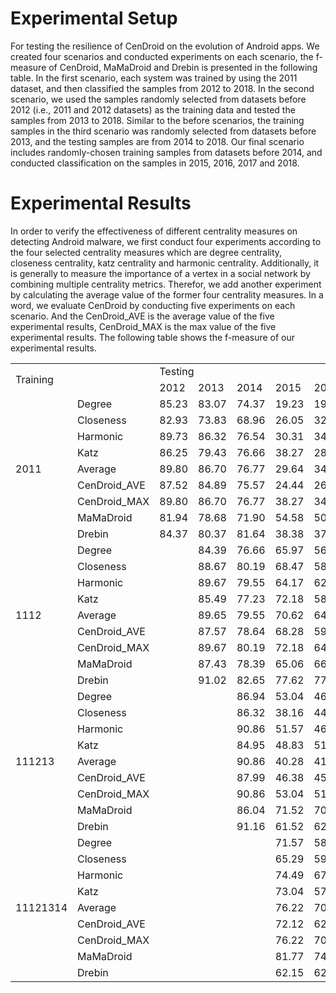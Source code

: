 Experimental Setup
=======
For testing the resilience of CenDroid on the evolution of Android apps. We created four scenarios and conducted experiments
on each scenario, the f-measure of CenDroid, MaMaDroid and Drebin is presented in the following table. In the first scenario, each system was trained by using the 2011 dataset,
and then classified the samples from 2012 to 2018. In the second scenario, we used the samples randomly selected from datasets before 2012 (i.e., 2011 and 2012 datasets) as the
training data and tested the samples from 2013 to 2018. Similar to the before scenarios, the training samples in the third scenario was randomly selected from datasets before
2013, and the testing samples are from 2014 to 2018. Our final scenario includes randomly-chosen training samples from datasets before 2014, and conducted classification on the samples in 2015, 2016, 2017 and 2018.

Experimental Results
===

In order to verify the effectiveness of
different centrality measures on detecting Android malware,
we first conduct four experiments according to the four selected
centrality measures which are degree centrality, closeness
centrality, katz centrality and harmonic centrality. Additionally,
it is generally to measure the importance of a vertex
in a social network by combining multiple centrality metrics.
Therefor, we add another experiment by calculating the
average value of the former four centrality measures. In a
word, we evaluate CenDroid by conducting five experiments
on each scenario. And the CenDroid_AVE is the average value of the five experimental results, CenDroid_MAX is the max value of
the five experimental results. The following table shows the f-measure of our experimental results.
<table>

 <tr height='18' style='mso-height-source:userset;height:13.5pt' id='r0'>
<td colspan='2' rowspan='2' height='36' class='x25' width='180' style='height:27pt;'>Training</td>
<td colspan='7' class='x26' width='504'>Testing</td>
 </tr>
 <tr height='18' style='mso-height-source:userset;height:13.5pt' id='r1'>
<td class='x22'>2012</td>
<td class='x22'>2013</td>
<td class='x22'>2014</td>
<td class='x22'>2015</td>
<td class='x22'>2016</td>
<td class='x22'>2017</td>
<td class='x22'>2018</td>
 </tr>
 <tr height='18' style='mso-height-source:userset;height:13.5pt' id='r2'>
<td rowspan='9' height='162' class='x25' style='height:121.5pt;'>2011</td>
<td class='x22'>Degree</td>
<td class='x21' x:num="85.23">85.23</td>
<td class='x21' x:num="83.07">83.07</td>
<td class='x21' x:num="74.37">74.37</td>
<td class='x21' x:num="19.23">19.23</td>
<td class='x21' x:num="19.11">19.11</td>
<td class='x21' x:num="28.51">28.51</td>
<td class='x21' x:num="24.43">24.43</td>
 </tr>
 <tr height='18' style='mso-height-source:userset;height:13.5pt' id='r3'>
<td class='x22'>Closeness</td>
<td class='x21' x:num="82.93">82.93</td>
<td class='x21' x:num="73.83">73.83</td>
<td class='x21' x:num="68.959999999999994">68.96</td>
<td class='x21' x:num="26.05">26.05</td>
<td class='x21' x:num="32.58">32.58</td>
<td class='x21' x:num="24.87">24.87</td>
<td class='x21' x:num="27.36">27.36</td>
 </tr>
 <tr height='18' style='mso-height-source:userset;height:13.5pt' id='r4'>
<td class='x22'>Harmonic</td>
<td class='x21' x:num="89.73">89.73</td>
<td class='x21' x:num="86.32">86.32</td>
<td class='x21' x:num="76.540000000000006">76.54</td>
<td class='x21' x:num="30.31">30.31</td>
<td class='x21' x:num="34.869999999999997">34.87</td>
<td class='x21' x:num="21.95">21.95</td>
<td class='x21' x:num="16.16">16.16</td>
 </tr>
 <tr height='18' style='mso-height-source:userset;height:13.5pt' id='r5'>
<td class='x22'>Katz</td>
<td class='x21' x:num="86.25">86.25</td>
<td class='x21' x:num="79.430000000000007">79.43</td>
<td class='x21' x:num="76.66">76.66</td>
<td class='x21' x:num="38.270000000000003">38.27</td>
<td class='x21' x:num="28.03">28.03</td>
<td class='x21' x:num="13.87">13.87</td>
<td class='x21' x:num="9.08">9.08</td>
 </tr>
 <tr height='18' style='mso-height-source:userset;height:13.5pt' id='r6'>
<td class='x22'>Average</td>
<td class='x21' x:num="89.80">89.80</td>
<td class='x21' x:num="86.70">86.70</td>
<td class='x21' x:num="76.77">76.77</td>
<td class='x21' x:num="29.64">29.64</td>
<td class='x21' x:num="34.200000000000003">34.20</td>
<td class='x21' x:num="21.37">21.37</td>
<td class='x21' x:num="16.09">16.09</td>
 </tr>
 <tr height='18' style='mso-height-source:userset;height:13.5pt' id='r7'>
<td class='x23'>CenDroid_AVE</td>
<td class='x24' x:num="87.515" x:fmla="=AVERAGE(C3,C7)">87.52</td>
<td class='x24' x:num="84.885" x:fmla="=AVERAGE(D3,D7)">84.89</td>
<td class='x24' x:num="75.569999999999993" x:fmla="=AVERAGE(E3,E7)">75.57</td>
<td class='x24' x:num="24.435" x:fmla="=AVERAGE(F3,F7)">24.44</td>
<td class='x24' x:num="26.655" x:fmla="=AVERAGE(G3,G7)">26.66</td>
<td class='x24' x:num="24.94" x:fmla="=AVERAGE(H3,H7)">24.94</td>
<td class='x24' x:num="20.259999999999998" x:fmla="=AVERAGE(I3,I7)">20.26</td>
 </tr>
 <tr height='18' style='mso-height-source:userset;height:13.5pt' id='r8'>
<td class='x23'>CenDroid_MAX</td>
<td class='x24' x:num="89.80" x:fmla="=MAX(C3:C7)">89.80</td>
<td class='x24' x:num="86.70" x:fmla="=MAX(D3:D7)">86.70</td>
<td class='x24' x:num="76.77" x:fmla="=MAX(E3:E7)">76.77</td>
<td class='x24' x:num="38.270000000000003" x:fmla="=MAX(F3:F7)">38.27</td>
<td class='x24' x:num="34.869999999999997" x:fmla="=MAX(G3:G7)">34.87</td>
<td class='x24' x:num="28.51" x:fmla="=MAX(H3:H7)">28.51</td>
<td class='x24' x:num="27.36" x:fmla="=MAX(I3:I7)">27.36</td>
 </tr>
 <tr height='18' style='mso-height-source:userset;height:13.5pt' id='r9'>
<td class='x23'>MaMaDroid</td>
<td class='x24' x:num="81.94">81.94</td>
<td class='x24' x:num="78.680000000000007">78.68</td>
<td class='x24' x:num="71.900000000000006">71.90</td>
<td class='x24' x:num="54.58">54.58</td>
<td class='x24' x:num="50.28">50.28</td>
<td class='x24' x:num="36.58">36.58</td>
<td class='x24' x:num="17.23">17.23</td>
 </tr>
 <tr height='18' style='mso-height-source:userset;height:13.5pt' id='r10'>
<td class='x23'>Drebin</td>
<td class='x24' x:num="84.37">84.37</td>
<td class='x24' x:num="80.37">80.37</td>
<td class='x24' x:num="81.64">81.64</td>
<td class='x24' x:num="38.380000000000003">38.38</td>
<td class='x24' x:num="37.40">37.40</td>
<td class='x24' x:num="35.33">35.33</td>
<td class='x24' x:num="35.46">35.46</td>
 </tr>
 <tr height='18' style='mso-height-source:userset;height:13.5pt' id='r11'>
<td rowspan='9' height='162' class='x25' style='height:121.5pt;'>1112</td>
<td class='x22'>Degree</td>
<td class='x21'></td>
<td class='x21' x:num="84.39">84.39</td>
<td class='x21' x:num="76.66">76.66</td>
<td class='x21' x:num="65.97">65.97</td>
<td class='x21' x:num="56.41">56.41</td>
<td class='x21' x:num="16.47">16.47</td>
<td class='x21' x:num="13.55">13.55</td>
 </tr>
 <tr height='18' style='mso-height-source:userset;height:13.5pt' id='r12'>
<td class='x22'>Closeness</td>
<td class='x21'></td>
<td class='x21' x:num="88.67">88.67</td>
<td class='x21' x:num="80.19">80.19</td>
<td class='x21' x:num="68.47">68.47</td>
<td class='x21' x:num="58.09">58.09</td>
<td class='x21' x:num="30.98">30.98</td>
<td class='x21' x:num="24.31">24.31</td>
 </tr>
 <tr height='18' style='mso-height-source:userset;height:13.5pt' id='r13'>
<td class='x22'>Harmonic</td>
<td class='x21'></td>
<td class='x21' x:num="89.67">89.67</td>
<td class='x21' x:num="79.55">79.55</td>
<td class='x21' x:num="64.17">64.17</td>
<td class='x21' x:num="62.19">62.19</td>
<td class='x21' x:num="43.76">43.76</td>
<td class='x21' x:num="26.30">26.30</td>
 </tr>
 <tr height='18' style='mso-height-source:userset;height:13.5pt' id='r14'>
<td class='x22'>Katz</td>
<td class='x21'></td>
<td class='x21' x:num="85.49">85.49</td>
<td class='x21' x:num="77.23">77.23</td>
<td class='x21' x:num="72.180000000000007">72.18</td>
<td class='x21' x:num="58.35">58.35</td>
<td class='x21' x:num="23.70">23.70</td>
<td class='x21' x:num="17.61">17.61</td>
 </tr>
 <tr height='18' style='mso-height-source:userset;height:13.5pt' id='r15'>
<td class='x22'>Average</td>
<td class='x21'></td>
<td class='x21' x:num="89.65">89.65</td>
<td class='x21' x:num="79.55">79.55</td>
<td class='x21' x:num="70.62">70.62</td>
<td class='x21' x:num="64.849999999999994">64.85</td>
<td class='x21' x:num="43.21">43.21</td>
<td class='x21' x:num="26.29">26.29</td>
 </tr>
 <tr height='18' style='mso-height-source:userset;height:13.5pt' id='r16'>
<td class='x23'>CenDroid_AVE</td>
<td class='x24'></td>
<td class='x24' x:num="87.573999999999998" x:fmla="=AVERAGE(D12:D16)">87.57</td>
<td class='x24' x:num="78.635999999999996" x:fmla="=AVERAGE(E12:E16)">78.64</td>
<td class='x24' x:num="68.282000000000011" x:fmla="=AVERAGE(F12:F16)">68.28</td>
<td class='x24' x:num="59.977999999999994" x:fmla="=AVERAGE(G12:G16)">59.98</td>
<td class='x24' x:num="31.624000000000002" x:fmla="=AVERAGE(H12:H16)">31.62</td>
<td class='x24' x:num="21.612000000000002" x:fmla="=AVERAGE(I12:I16)">21.61</td>
 </tr>
 <tr height='18' style='mso-height-source:userset;height:13.5pt' id='r17'>
<td class='x23'>CenDroid_MAX</td>
<td class='x24'></td>
<td class='x24' x:num="89.67" x:fmla="=MAX(D12:D16)">89.67</td>
<td class='x24' x:num="80.19" x:fmla="=MAX(E12:E16)">80.19</td>
<td class='x24' x:num="72.180000000000007" x:fmla="=MAX(F12:F16)">72.18</td>
<td class='x24' x:num="64.849999999999994" x:fmla="=MAX(G12:G16)">64.85</td>
<td class='x24' x:num="43.76" x:fmla="=MAX(H12:H16)">43.76</td>
<td class='x24' x:num="26.30" x:fmla="=MAX(I12:I16)">26.30</td>
 </tr>
 <tr height='18' style='mso-height-source:userset;height:13.5pt' id='r18'>
<td class='x23'>MaMaDroid</td>
<td class='x24'></td>
<td class='x24' x:num="87.43">87.43</td>
<td class='x24' x:num="78.39">78.39</td>
<td class='x24' x:num="65.06">65.06</td>
<td class='x24' x:num="66.489999999999995">66.49</td>
<td class='x24' x:num="54.32">54.32</td>
<td class='x24' x:num="40.39">40.39</td>
 </tr>
 <tr height='18' style='mso-height-source:userset;height:13.5pt' id='r19'>
<td class='x23'>Drebin</td>
<td class='x24'></td>
<td class='x24' x:num="91.02">91.02</td>
<td class='x24' x:num="82.65">82.65</td>
<td class='x24' x:num="77.62">77.62</td>
<td class='x24' x:num="77.86">77.86</td>
<td class='x24' x:num="50.94">50.94</td>
<td class='x24' x:num="40.90">40.90</td>
 </tr>
 <tr height='18' style='mso-height-source:userset;height:13.5pt' id='r20'>
<td rowspan='9' height='162' class='x25' style='height:121.5pt;'>111213</td>
<td class='x22'>Degree</td>
<td class='x21'></td>
<td class='x21'></td>
<td class='x21' x:num="86.94">86.94</td>
<td class='x21' x:num="53.04">53.04</td>
<td class='x21' x:num="46.32">46.32</td>
<td class='x21' x:num="13.49">13.49</td>
<td class='x21' x:num="13.73">13.73</td>
 </tr>
 <tr height='18' style='mso-height-source:userset;height:13.5pt' id='r21'>
<td class='x22'>Closeness</td>
<td class='x21'></td>
<td class='x21'></td>
<td class='x21' x:num="86.32">86.32</td>
<td class='x21' x:num="38.159999999999997">38.16</td>
<td class='x21' x:num="44.29">44.29</td>
<td class='x21' x:num="29.79">29.79</td>
<td class='x21' x:num="25.60">25.60</td>
 </tr>
 <tr height='18' style='mso-height-source:userset;height:13.5pt' id='r22'>
<td class='x22'>Harmonic</td>
<td class='x21'></td>
<td class='x21'></td>
<td class='x21' x:num="90.86">90.86</td>
<td class='x21' x:num="51.57">51.57</td>
<td class='x21' x:num="46.23">46.23</td>
<td class='x21' x:num="41.37">41.37</td>
<td class='x21' x:num="22.03">22.03</td>
 </tr>
 <tr height='18' style='mso-height-source:userset;height:13.5pt' id='r23'>
<td class='x22'>Katz</td>
<td class='x21'></td>
<td class='x21'></td>
<td class='x21' x:num="84.95">84.95</td>
<td class='x21' x:num="48.83">48.83</td>
<td class='x21' x:num="51.27">51.27</td>
<td class='x21' x:num="26.29">26.29</td>
<td class='x21' x:num="22.03">22.03</td>
 </tr>
 <tr height='18' style='mso-height-source:userset;height:13.5pt' id='r24'>
<td class='x22'>Average</td>
<td class='x21'></td>
<td class='x21'></td>
<td class='x21' x:num="90.86">90.86</td>
<td class='x21' x:num="40.28">40.28</td>
<td class='x21' x:num="41.29">41.29</td>
<td class='x21' x:num="41.37">41.37</td>
<td class='x21' x:num="22.02">22.02</td>
 </tr>
 <tr height='18' style='mso-height-source:userset;height:13.5pt' id='r25'>
<td class='x23'>CenDroid_AVE</td>
<td class='x24'></td>
<td class='x24'></td>
<td class='x24' x:num="87.986000000000004" x:fmla="=AVERAGE(E21:E25)">87.99</td>
<td class='x24' x:num="46.375999999999991" x:fmla="=AVERAGE(F21:F25)">46.38</td>
<td class='x24' x:num="45.88" x:fmla="=AVERAGE(G21:G25)">45.88</td>
<td class='x24' x:num="30.462" x:fmla="=AVERAGE(H21:H25)">30.46</td>
<td class='x24' x:num="21.082000000000001" x:fmla="=AVERAGE(I21:I25)">21.08</td>
 </tr>
 <tr height='18' style='mso-height-source:userset;height:13.5pt' id='r26'>
<td class='x23'>CenDroid_MAX</td>
<td class='x24'></td>
<td class='x24'></td>
<td class='x24' x:num="90.86" x:fmla="=MAX(E21:E25)">90.86</td>
<td class='x24' x:num="53.04" x:fmla="=MAX(F21:F25)">53.04</td>
<td class='x24' x:num="51.27" x:fmla="=MAX(G21:G25)">51.27</td>
<td class='x24' x:num="41.37" x:fmla="=MAX(H21:H25)">41.37</td>
<td class='x24' x:num="25.60" x:fmla="=MAX(I21:I25)">25.60</td>
 </tr>
 <tr height='18' style='mso-height-source:userset;height:13.5pt' id='r27'>
<td class='x23'>MaMaDroid</td>
<td class='x24'></td>
<td class='x24'></td>
<td class='x24' x:num="86.04">86.04</td>
<td class='x24' x:num="71.52">71.52</td>
<td class='x24' x:num="70.599999999999994">70.60</td>
<td class='x24' x:num="50.97">50.97</td>
<td class='x24' x:num="22.52">22.52</td>
 </tr>
 <tr height='18' style='mso-height-source:userset;height:13.5pt' id='r28'>
<td class='x23'>Drebin</td>
<td class='x24'></td>
<td class='x24'></td>
<td class='x24' x:num="91.16">91.16</td>
<td class='x24' x:num="61.52">61.52</td>
<td class='x24' x:num="62.36">62.36</td>
<td class='x24' x:num="43.68">43.68</td>
<td class='x24' x:num="38.06">38.06</td>
 </tr>
 <tr height='18' style='mso-height-source:userset;height:13.5pt' id='r29'>
<td rowspan='9' height='162' class='x25' style='height:121.5pt;'>11121314</td>
<td class='x22'>Degree</td>
<td class='x21'></td>
<td class='x21'></td>
<td class='x21'></td>
<td class='x21' x:num="71.569999999999993">71.57</td>
<td class='x21' x:num="58.53">58.53</td>
<td class='x21' x:num="41.36">41.36</td>
<td class='x21' x:num="55.82">55.82</td>
 </tr>
 <tr height='18' style='mso-height-source:userset;height:13.5pt' id='r30'>
<td class='x22'>Closeness</td>
<td class='x21'></td>
<td class='x21'></td>
<td class='x21'></td>
<td class='x21' x:num="65.290000000000006">65.29</td>
<td class='x21' x:num="59.73">59.73</td>
<td class='x21' x:num="34.21">34.21</td>
<td class='x21' x:num="34.21">34.21</td>
 </tr>
 <tr height='18' style='mso-height-source:userset;height:13.5pt' id='r31'>
<td class='x22'>Harmonic</td>
<td class='x21'></td>
<td class='x21'></td>
<td class='x21'></td>
<td class='x21' x:num="74.489999999999995">74.49</td>
<td class='x21' x:num="67.900000000000006">67.90</td>
<td class='x21' x:num="62.45">62.45</td>
<td class='x21' x:num="60.04">60.04</td>
 </tr>
 <tr height='18' style='mso-height-source:userset;height:13.5pt' id='r32'>
<td class='x22'>Katz</td>
<td class='x21'></td>
<td class='x21'></td>
<td class='x21'></td>
<td class='x21' x:num="73.040000000000006">73.04</td>
<td class='x21' x:num="57.11">57.11</td>
<td class='x21' x:num="25.59">25.59</td>
<td class='x21' x:num="19.02">19.02</td>
 </tr>
 <tr height='18' style='mso-height-source:userset;height:13.5pt' id='r33'>
<td class='x22'>Average</td>
<td class='x21'></td>
<td class='x21'></td>
<td class='x21'></td>
<td class='x21' x:num="76.22">76.22</td>
<td class='x21' x:num="70.81">70.81</td>
<td class='x21' x:num="64.38">64.38</td>
<td class='x21' x:num="61.03">61.03</td>
 </tr>
 <tr height='18' style='mso-height-source:userset;height:13.5pt' id='r34'>
<td class='x23'>CenDroid_AVE</td>
<td class='x24'></td>
<td class='x24'></td>
<td class='x24'></td>
<td class='x24' x:num="72.122" x:fmla="=AVERAGE(F30:F34)">72.12</td>
<td class='x24' x:num="62.815999999999995" x:fmla="=AVERAGE(G30:G34)">62.82</td>
<td class='x24' x:num="45.597999999999999" x:fmla="=AVERAGE(H30:H34)">45.60</td>
<td class='x24' x:num="46.024000000000001" x:fmla="=AVERAGE(I30:I34)">46.02</td>
 </tr>
 <tr height='18' style='mso-height-source:userset;height:13.5pt' id='r35'>
<td class='x23'>CenDroid_MAX</td>
<td class='x24'></td>
<td class='x24'></td>
<td class='x24'></td>
<td class='x24' x:num="76.22" x:fmla="=MAX(F30:F34)">76.22</td>
<td class='x24' x:num="70.81" x:fmla="=MAX(G30:G34)">70.81</td>
<td class='x24' x:num="64.38" x:fmla="=MAX(H30:H34)">64.38</td>
<td class='x24' x:num="61.03" x:fmla="=MAX(I30:I34)">61.03</td>
 </tr>
 <tr height='18' style='mso-height-source:userset;height:13.5pt' id='r36'>
<td class='x23'>MaMaDroid</td>
<td class='x24'></td>
<td class='x24'></td>
<td class='x24'></td>
<td class='x24' x:num="81.77">81.77</td>
<td class='x24' x:num="74.459999999999994">74.46</td>
<td class='x24' x:num="64.12">64.12</td>
<td class='x24' x:num="57.20">57.20</td>
 </tr>
 <tr height='18' style='mso-height-source:userset;height:13.5pt' id='r37'>
<td class='x23'>Drebin</td>
<td class='x24'></td>
<td class='x24'></td>
<td class='x24'></td>
<td class='x24' x:num="62.15">62.15</td>
<td class='x24' x:num="62.36">62.36</td>
<td class='x24' x:num="42.61">42.61</td>
<td class='x24' x:num="37.79">37.79</td>
 </tr>

</table>

